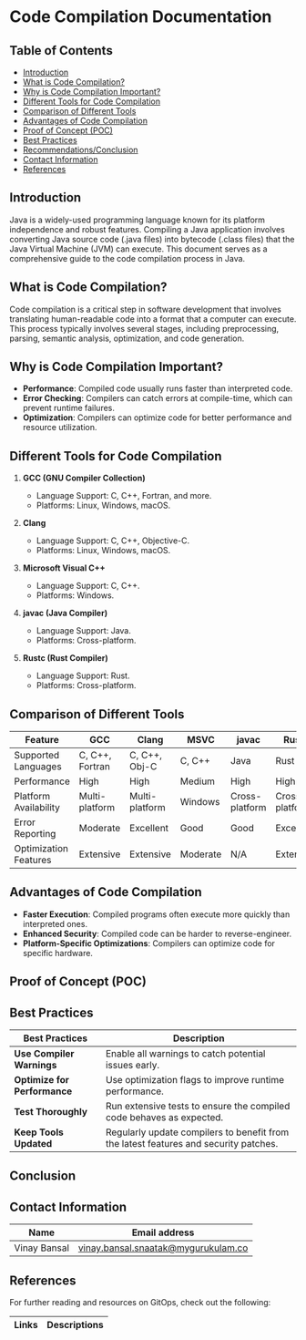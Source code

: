 
# Code Compilation Documentation

## Table of Contents
- [Introduction](#introduction)
- [What is Code Compilation?](#what-is-code-compilation)
- [Why is Code Compilation Important?](#why-is-code-compilation-important)
- [Different Tools for Code Compilation](#different-tools-for-code-compilation)
- [Comparison of Different Tools](#comparison-of-different-tools)
- [Advantages of Code Compilation](#advantages-of-code-compilation)
- [Proof of Concept (POC)](#proof-of-concept-poc)
- [Best Practices](#best-practices)
- [Recommendations/Conclusion](#recommendationsconclusion)
- [Contact Information](#contact-information)
- [References](#references)

## Introduction
Java is a widely-used programming language known for its platform independence and robust features. Compiling a Java application involves converting Java source code (.java files) into bytecode (.class files) that the Java Virtual Machine (JVM) can execute. This document serves as a comprehensive guide to the code compilation process in Java.

## What is Code Compilation?
Code compilation is a critical step in software development that involves translating human-readable code into a format that a computer can execute. This process typically involves several stages, including preprocessing, parsing, semantic analysis, optimization, and code generation.

## Why is Code Compilation Important?
- **Performance**: Compiled code usually runs faster than interpreted code.
- **Error Checking**: Compilers can catch errors at compile-time, which can prevent runtime failures.
- **Optimization**: Compilers can optimize code for better performance and resource utilization.

## Different Tools for Code Compilation
1. **GCC (GNU Compiler Collection)**
   - Language Support: C, C++, Fortran, and more.
   - Platforms: Linux, Windows, macOS.
   
2. **Clang**
   - Language Support: C, C++, Objective-C.
   - Platforms: Linux, Windows, macOS.
   
3. **Microsoft Visual C++**
   - Language Support: C, C++.
   - Platforms: Windows.
   
4. **javac (Java Compiler)**
   - Language Support: Java.
   - Platforms: Cross-platform.
   
5. **Rustc (Rust Compiler)**
   - Language Support: Rust.
   - Platforms: Cross-platform.

## Comparison of Different Tools
| Feature                | GCC           | Clang         | MSVC          | javac         | Rustc         |
|-----------------------|---------------|---------------|---------------|---------------|---------------|
| Supported Languages    | C, C++, Fortran | C, C++, Obj-C | C, C++        | Java          | Rust          |
| Performance            | High          | High          | Medium        | High          | High          |
| Platform Availability   | Multi-platform | Multi-platform | Windows       | Cross-platform | Cross-platform |
| Error Reporting        | Moderate      | Excellent      | Good          | Good          | Excellent     |
| Optimization Features  | Extensive     | Extensive     | Moderate      | N/A           | Extensive     |

## Advantages of Code Compilation
- **Faster Execution**: Compiled programs often execute more quickly than interpreted ones.
- **Enhanced Security**: Compiled code can be harder to reverse-engineer.
- **Platform-Specific Optimizations**: Compilers can optimize code for specific hardware.

## Proof of Concept (POC)


## Best Practices
| Best Practices              | Description                                                   |
|-----------------------------|---------------------------------------------------------------|
| **Use Compiler Warnings**   | Enable all warnings to catch potential issues early.         |
| **Optimize for Performance**| Use optimization flags to improve runtime performance.       |
| **Test Thoroughly**         | Run extensive tests to ensure the compiled code behaves as expected. |
| **Keep Tools Updated**      | Regularly update compilers to benefit from the latest features and security patches. |

## Conclusion



## Contact Information

| Name | Email address|
|------|---------------------|
| Vinay Bansal | vinay.bansal.snaatak@mygurukulam.co |

## References
For further reading and resources on GitOps, check out the following:

| Links | Descriptions|
|------|---------------------|

